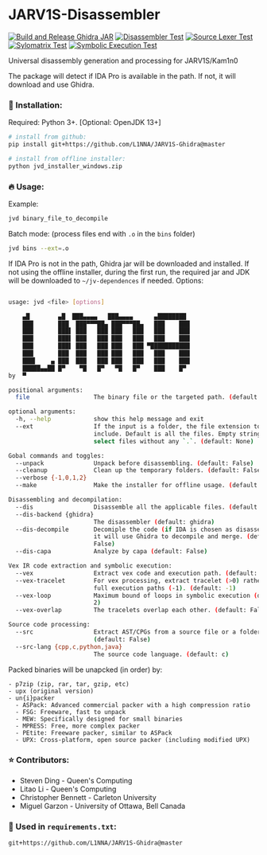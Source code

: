 # JARV1S-Disassembler

[![Build and Release Ghidra JAR](https://github.com/L1NNA/JARV1S-Disassembler/actions/workflows/build_ghidra_jar.yml/badge.svg)](https://github.com/L1NNA/JARV1S-Disassembler/actions/workflows/build_ghidra_jar.yml) [![Disassembler Test](https://github.com/L1NNA/JARV1S-Disassembler/actions/workflows/test_disassembler.yml/badge.svg)](https://github.com/L1NNA/JARV1S-Disassembler/actions/workflows/test_disassembler.yml) [![Source Lexer Test](https://github.com/L1NNA/JARV1S-Disassembler/actions/workflows/test_lexer.yml/badge.svg)](https://github.com/L1NNA/JARV1S-Disassembler/actions/workflows/test_lexer.yml) [![Sylomatrix Test](https://github.com/L1NNA/JARV1S-Disassembler/actions/workflows/test_stylomatrix.yml/badge.svg)](https://github.com/L1NNA/JARV1S-Disassembler/actions/workflows/test_stylomatrix.yml) [![Symbolic Execution Test](https://github.com/L1NNA/JARV1S-Disassembler/actions/workflows/test_vex.yml/badge.svg)](https://github.com/L1NNA/JARV1S-Disassembler/actions/workflows/test_vex.yml)

Universal disassembly generation and processing for JARV1S/Kam1n0

The package will detect if IDA Pro is available in the path. If not, it will download and use Ghidra.

### :rocket: Installation:
Required: Python 3+. [Optional: OpenJDK 13+]
```bash
# install from github:
pip install git+https://github.com/L1NNA/JARV1S-Ghidra@master

# install from offline installer:
python jvd_installer_windows.zip
```
### :fire: Usage:
Example:
```bash
jvd binary_file_to_decompile
```
Batch mode: (process files end with `.o` in the `bins` folder)
```bash
jvd bins --ext=.o
```
If IDA Pro is not in the path, Ghidra jar will be downloaded and installed. 
If not using the offline installer, during the first run, the required jar and JDK will be downloaded to `~/jv-dependences` if needed.
Options:
```bash

usage: jvd <file> [options]

    ▄█        ▄█  ███▄▄▄▄   ███▄▄▄▄      ▄████████ 
    ███       ███  ███▀▀▀██▄ ███▀▀▀██▄   ███    ███ 
    ███       ███▌ ███   ███ ███   ███   ███    ███ 
    ███       ███▌ ███   ███ ███   ███   ███    ███ 
    ███       ███▌ ███   ███ ███   ███ ▀███████████ 
    ███       ███  ███   ███ ███   ███   ███    ███ 
    ███▌    ▄ ███  ███   ███ ███   ███   ███    ███ 
    █████▄▄██ █▀    ▀█   █▀   ▀█   █▀    ███    █▀  
by  ▀                                               

positional arguments:
  file                  The binary file or the targeted path. (default: None)

optional arguments:
  -h, --help            show this help message and exit
  --ext                 If the input is a folder, the file extension to
                        include. Default is all the files. Empty string will
                        select files without any `.`. (default: None)

Gobal commands and toggles:
  --unpack              Unpack before disassembling. (default: False)
  --cleanup             Clean up the temporary folders. (default: False)
  --verbose {-1,0,1,2}
  --make                Make the installer for offline usage. (default: False)

Disassembling and decompilation:
  --dis                 Disassemble all the applicable files. (default: False)
  --dis-backend {ghidra}
                        The disassembler (default: ghidra)
  --dis-decompile       Decomiple the code (if IDA is chosen as disassembler,
                        it will use Ghidra to decompile and merge. (default:
                        False)
  --dis-capa            Analyze by capa (default: False)

Vex IR code extraction and symbolic execution:
  --vex                 Extract vex code and execution path. (default: False)
  --vex-tracelet        For vex processing, extract tracelet (>0) rather than
                        full execution paths (-1). (default: -1)
  --vex-loop            Maximum bound of loops in symbolic execution (default:
                        2)
  --vex-overlap         The tracelets overlap each other. (default: False)

Source code processing:
  --src                 Extract AST/CPGs from a source file or a folder.
                        (default: False)
  --src-lang {cpp,c,python,java}
                        The source code language. (default: c)


```
Packed binaries will be unapcked (in order) by:
```
- p7zip (zip, rar, tar, gzip, etc)
- upx (original version)
- un{i}packer
  - ASPack: Advanced commercial packer with a high compression ratio
  - FSG: Freeware, fast to unpack
  - MEW: Specifically designed for small binaries
  - MPRESS: Free, more complex packer
  - PEtite: Freeware packer, similar to ASPack
  - UPX: Cross-platform, open source packer (including modified UPX)
```

### :star: Contributors:
- Steven Ding - Queen's Computing
- Litao Li - Queen's Computing 
- Christopher Bennett - Carleton University
- Miguel Garzon - University of Ottawa, Bell Canada

### 🌵 Used in `requirements.txt`:
```
git+https://github.com/L1NNA/JARV1S-Ghidra@master
```
